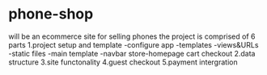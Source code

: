 # phone-shop
 will be an ecommerce site for selling phones
the project is comprised of 6 parts
1.project setup and template
    -configure app
    -templates
    -views&URLs
    -static files
    -main template
    -navbar
    store-homepage
    cart
    checkout
2.data structure
3.site functonality
4.guest checkout
5.payment intergration
